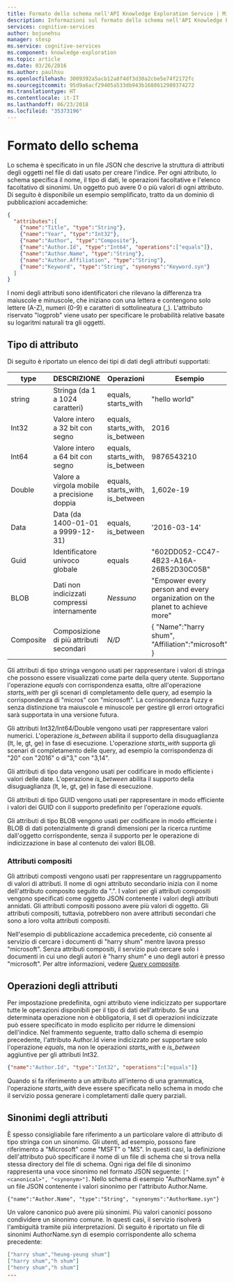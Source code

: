 ```yaml
---
title: Formato dello schema nell'API Knowledge Exploration Service | Microsoft Docs
description: Informazioni sul formato dello schema nell'API Knowledge Exploration Service (KES) in Servizi cognitivi.
services: cognitive-services
author: bojunehsu
manager: stesp
ms.service: cognitive-services
ms.component: knowledge-exploration
ms.topic: article
ms.date: 03/26/2016
ms.author: paulhsu
ms.openlocfilehash: 3009392a5acb12a8f4df3d30a2cbe5e74f2172fc
ms.sourcegitcommit: 95d9a6acf29405a533db943b1688612980374272
ms.translationtype: HT
ms.contentlocale: it-IT
ms.lasthandoff: 06/23/2018
ms.locfileid: "35373196"
---
```

# <a name="schema-format"></a>Formato dello schema
Lo schema è specificato in un file JSON che descrive la struttura di attributi degli oggetti nel file di dati usato per creare l'indice.  Per ogni attributo, lo schema specifica il nome, il tipo di dati, le operazioni facoltative e l'elenco facoltativo di sinonimi.  Un oggetto può avere 0 o più valori di ogni attributo.  Di seguito è disponibile un esempio semplificato, tratto da un dominio di pubblicazioni accademiche:

``` json
{
  "attributes":[
    {"name":"Title", "type":"String"},
    {"name":"Year", "type":"Int32"},
    {"name":"Author", "type":"Composite"},
    {"name":"Author.Id", "type":"Int64", "operations":["equals"]},
    {"name":"Author.Name", "type":"String"},
    {"name":"Author.Affiliation", "type":"String"},
    {"name":"Keyword", "type":"String", "synonyms":"Keyword.syn"}
  ]
}
```

I nomi degli attributi sono identificatori che rilevano la differenza tra maiuscole e minuscole, che iniziano con una lettera e contengono solo lettere (A-Z), numeri (0-9) e caratteri di sottolineatura (\_).  L'attributo riservato "logprob" viene usato per specificare le probabilità relative basate su logaritmi naturali tra gli oggetti.

## <a name="attribute-type"></a>Tipo di attributo
Di seguito è riportato un elenco dei tipi di dati degli attributi supportati:

| type | DESCRIZIONE | Operazioni | Esempio |
|------|-------------|------------|---------|
| string | Stringa (da 1 a 1024 caratteri) | equals, starts_with | "hello world" |
| Int32 | Valore intero a 32 bit con segno | equals, starts_with, is_between | 2016 |
| Int64 | Valore intero a 64 bit con segno | equals, starts_with, is_between | 9876543210 |
| Double | Valore a virgola mobile a precisione doppia | equals, starts_with, is_between | 1,602e-19 |
| Data | Data (da 1400-01-01 a 9999-12-31) | equals, is_between | '2016-03-14' |
| Guid | Identificatore univoco globale | equals | "602DD052-CC47-4B23-A16A-26B52D30C05B" |
| BLOB | Dati non indicizzati compressi internamente | *Nessuno* | "Empower every person and every organization on the planet to achieve more" |
| Composite | Composizione di più attributi secondari| *N/D* | { "Name":"harry shum", "Affiliation":"microsoft" } |

Gli attributi di tipo stringa vengono usati per rappresentare i valori di stringa che possono essere visualizzati come parte della query utente.  Supportano l'operazione *equals* con corrispondenza esatta, oltre all'operazione *starts_with* per gli scenari di completamento delle query, ad esempio la corrispondenza di "micros" con "microsoft".  La corrispondenza fuzzy e senza distinzione tra maiuscole e minuscole per gestire gli errori ortografici sarà supportata in una versione futura.

Gli attributi Int32/Int64/Double vengono usati per rappresentare valori numerici.  L'operazione *is_between* abilita il supporto della disuguaglianza (lt, le, gt, ge) in fase di esecuzione.  L'operazione *starts_with* supporta gli scenari di completamento delle query, ad esempio la corrispondenza di "20" con "2016" o di"3," con "3,14".

Gli attributi di tipo data vengono usati per codificare in modo efficiente i valori delle date.  L'operazione *is_between* abilita il supporto della disuguaglianza (lt, le, gt, ge) in fase di esecuzione.
  
Gli attributi di tipo GUID vengono usati per rappresentare in modo efficiente i valori dei GUID con il supporto predefinito per l'operazione *equals*.

Gli attributi di tipo BLOB vengono usati per codificare in modo efficiente i BLOB di dati potenzialmente di grandi dimensioni per la ricerca runtime dall'oggetto corrispondente, senza il supporto per le operazione di indicizzazione in base al contenuto dei valori BLOB.

### <a name="composite-attributes"></a>Attributi compositi
Gli attributi composti vengono usati per rappresentare un raggruppamento di valori di attributi.  Il nome di ogni attributo secondario inizia con il nome dell'attributo composito seguito da ".".  I valori per gli attributi compositi vengono specificati come oggetto JSON contenente i valori degli attributi annidati.  Gli attributi compositi possono avere più valori di oggetto.  Gli attributi compositi, tuttavia, potrebbero non avere attributi secondari che sono a loro volta attributi compositi.

Nell'esempio di pubblicazione accademica precedente, ciò consente al servizio di cercare i documenti di "harry shum" mentre lavora presso "microsoft".  Senza attributi compositi, il servizio può cercare solo i documenti in cui uno degli autori è "harry shum" e uno degli autori è presso "microsoft".  Per altre informazioni, vedere [Query composite](SemanticInterpretation.md#composite-function).

## <a name="attribute-operations"></a>Operazioni degli attributi
Per impostazione predefinita, ogni attributo viene indicizzato per supportare tutte le operazioni disponibili per il tipo di dati dell'attributo.  Se una determinata operazione non è obbligatoria, il set di operazioni indicizzate può essere specificato in modo esplicito per ridurre le dimensioni dell'indice.  Nel frammento seguente, tratto dallo schema di esempio precedente, l'attributo Author.Id viene indicizzato per supportare solo l'operazione *equals*, ma non le operazioni *starts_with* e *is_between* aggiuntive per gli attributi Int32.
```json
{"name":"Author.Id", "type":"Int32", "operations":["equals"]}
```

Quando si fa riferimento a un attributo all'interno di una grammatica, l'operazione *starts_with* deve essere specificata nello schema in modo che il servizio possa generare i completamenti dalle query parziali.  

## <a name="attribute-synonyms"></a>Sinonimi degli attributi
È spesso consigliabile fare riferimento a un particolare valore di attributo di tipo stringa con un sinonimo.  Gli utenti, ad esempio, possono fare riferimento a "Microsoft" come "MSFT" o "MS".  In questi casi, la definizione dell'attributo può specificare il nome di un file di schema che si trova nella stessa directory del file di schema.  Ogni riga del file di sinonimo rappresenta una voce sinonimo nel formato JSON seguente: `["<canonical>", "<synonym>"]`.  Nello schema di esempio "AuthorName.syn" è un file JSON contenente i valori sinonimo per l'attributo Author.Name.

`{"name":"Author.Name", "type":"String", "synonyms":"AuthorName.syn"}`


Un valore canonico può avere più sinonimi.  Più valori canonici possono condividere un sinonimo comune.  In questi casi, il servizio risolverà l'ambiguità tramite più interpretazioni.  Di seguito è riportato un file di sinonimi AuthorName.syn di esempio corrispondente allo schema precedente:
```json
["harry shum","heung-yeung shum"]
["harry shum","h shum"]
["henry shum","h shum"]
...
```
